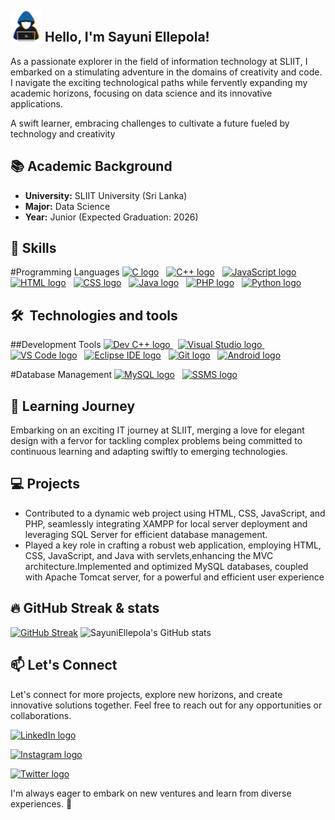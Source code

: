 

## <picture><img src = "https://github.com/0xAbdulKhalid/0xAbdulKhalid/raw/main/assets/mdImages/about_me.gif" width = 50px></picture> Hello, I'm Sayuni Ellepola!

As a passionate explorer in the field of information technology at SLIIT, I embarked on a stimulating adventure in the domains of creativity and code. I navigate the exciting technological paths while fervently expanding my academic horizons, focusing on data science and its innovative applications.

A swift learner, embracing challenges to cultivate a future fueled by technology and creativity

## 📚 Academic Background
- **University:** SLIIT University (Sri Lanka)
- **Major:** Data Science
- **Year:** Junior (Expected Graduation: 2026)

## 🔧 Skills

<a name="learning-now"></a>

#Programming Languages
[<img src="https://img.shields.io/badge/C-00599C?logo=c&logoColor=white" alt="C logo" title="C" height="25" />][tech_tools_anchor]
&nbsp;
[<img src="https://img.shields.io/badge/C++-00599C?logo=cplusplus&logoColor=white" alt="C++ logo" title="C++" height="25" />][tech_tools_anchor]
&nbsp;
[<img src="https://img.shields.io/badge/JavaScript-F7DF1E?logo=javascript&logoColor=black" alt="JavaScript logo" title="JavaScript" height="25" />][tech_tools_anchor]
&nbsp;
[<img src="https://img.shields.io/badge/HTML-E34F26?logo=html5&logoColor=white" alt="HTML logo" title="HTML" height="25" />][tech_tools_anchor]
&nbsp;
[<img src="https://img.shields.io/badge/CSS-1572B6?logo=css3&logoColor=white" alt="CSS logo" title="CSS" height="25" />][tech_tools_anchor]
&nbsp;
[<img src="https://img.shields.io/badge/Java-007396?logo=java&logoColor=white" alt="Java logo" title="Java" height="25" />][tech_tools_anchor]
&nbsp;
[<img src="https://img.shields.io/badge/PHP-777BB4?logo=php&logoColor=white" alt="PHP logo" title="PHP" height="25" />][tech_tools_anchor]
&nbsp;
[<img src="https://img.shields.io/badge/Python-3776AB?logo=python&logoColor=white" alt="Python logo" title="Python" height="25" />][tech_tools_anchor]
&nbsp;


<a name="tools"></a>

## 🛠  Technologies and tools

##Development Tools
[<img src="https://img.shields.io/badge/Dev_C++-007ACC?logo=devcpp&logoColor=white" alt="Dev C++ logo" title="Dev C++" height="25" />
][tech_tools_anchor]
&nbsp;
[<img src="https://img.shields.io/badge/Visual_Studio-5C2D91?logo=visualstudio&logoColor=white" alt="Visual Studio logo" title="Visual Studio" height="25" />
][tech_tools_anchor]
&nbsp;
[<img src="https://img.shields.io/badge/VS_Code-007ACC?logo=visualstudiocode&logoColor=white" alt="VS Code logo" title="VS Code" height="25" />][tech_tools_anchor]
&nbsp;
[<img src="https://img.shields.io/badge/Eclipse IDE-2C2255?logo=eclipseide&logoColor=white" alt="Eclipse IDE logo" title="Eclipse IDE" height="25" />][tech_tools_anchor]
&nbsp;
[<img src="https://img.shields.io/badge/Git-F05032?logo=git&logoColor=white" alt="Git logo" title="Git" height="25" />][tech_tools_anchor]
&nbsp;
[<img src="https://img.shields.io/badge/Android-3DDC84?logo=android&logoColor=white" alt="Android logo" title="Android" height="25" />][tech_tools_anchor]
&nbsp;

<a name="database"></a>

#Database Management
[<img src="https://img.shields.io/badge/MySQL-4479A1?logo=mysql&logoColor=white" alt="MySQL logo" title="MySQL" height="25" />][tech_tools_anchor]
&nbsp;
[<img src="https://img.shields.io/badge/SSMS-CC2927?logo=microsoftsqlserver&logoColor=white" alt="SSMS logo" title="SQL Server Management Studio" height="25" />][tech_tools_anchor]
&nbsp;

<a name="learning-next"></a>

## 🌱 Learning Journey
Embarking on an exciting IT journey at SLIIT, merging a love for elegant design with a fervor for tackling complex problems being committed to continuous learning and adapting swiftly to emerging technologies.

## 💻 Projects
- Contributed to a dynamic web project using HTML, CSS, JavaScript, and PHP, seamlessly integrating XAMPP for local server deployment and leveraging SQL Server for efficient database management.
- Played a key role in crafting a robust web application, employing HTML, CSS, JavaScript, and Java with servlets,enhancing the MVC architecture.Implemented and optimized MySQL databases, coupled with Apache Tomcat server, for a powerful and efficient user experience

## 🔥 GitHub Streak & stats <br>
[![GitHub Streak](https://github-readme-streak-stats.herokuapp.com?user=SayuniEllepola&theme=transparent)](https://git.io/streak-stats)
![SayuniEllepola's GitHub stats](https://github-readme-stats.vercel.app/api?username=SayuniEllepola&show_icons=true&theme=transparent)

## 📫 Let's Connect

Let's connect for more projects, explore new horizons, and create innovative solutions together. Feel free to reach out for any opportunities or collaborations.

 [<img src="https://img.shields.io/badge/LinkedIn-0077B5?logo=linkedin&logoColor=white" alt="LinkedIn logo" title="LinkedIn" height="25" />](https://www.linkedin.com/in/sayuni-ellepola) 

 [<img src="https://img.shields.io/badge/Instagram-E4405F?logo=instagram&logoColor=white" alt="Instagram logo" title="Instagram" height="25" />](https://www.linkedin.com/in/sayuni-ellepola) 

 [<img src="https://img.shields.io/badge/Twitter-1DA1F2?logo=twitter&logoColor=white" alt="Twitter logo" title="Twitter" height="25" />](https://www.linkedin.com/in/sayuni-ellepola) 

I'm always eager to embark on new ventures and learn from diverse experiences. 🚀

[tech_tools_anchor]: #bonjour--
[learning_now_anchor]: #learning-now
[learning_next_anchor]: #learning-next
